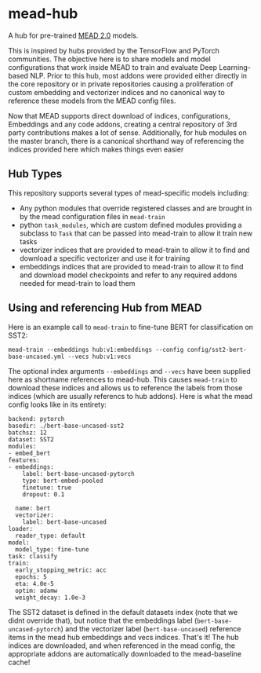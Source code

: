 # mead-hub
A hub for pre-trained [MEAD 2.0](https://github.com/dpressel/mead-baseline/tree/feature/v2) models.

This is inspired by hubs provided by the TensorFlow and PyTorch communities.  The objective here is to share models and model configurations that work inside MEAD to train and evaluate Deep Learning-based NLP.  Prior to this hub, most addons were provided either directly in the core repository or in private repositories causing a proliferation of custom embedding and vectorizer indices and no canonical way to reference these models from the MEAD config files.

Now that MEAD supports direct download of indices, configurations, Embeddings and any code addons, creating a central repository of 3rd party contributions makes a lot of sense.  Additionally, for hub modules on the master branch, there is a canonical shorthand way of referencing the indices provided here which makes things even easier

## Hub Types

This repository supports several types of mead-specific models including:
- Any python modules that override registered classes and are brought in by the mead configuration files in `mead-train`
- python `task_modules`, which are custom defined modules providing a subclass to `Task` that can be passed into mead-train to allow it train new tasks
- vectorizer indices that are provided to mead-train to allow it to find and download a specific vectorizer and use it for training
- embeddings indices that are provided to mead-train to allow it to find and download model checkpoints and refer to any required addons needed for mead-train to load them

## Using and referencing Hub from MEAD

Here is an example call to `mead-train` to fine-tune BERT for classification on SST2:

```
mead-train --embeddings hub:v1:embeddings --config config/sst2-bert-base-uncased.yml --vecs hub:v1:vecs
```

The optional index arguments `--embeddings` and `--vecs` have been supplied here as shortname references to mead-hub.  This causes `mead-train` to download these indices and allows us to reference the labels from those indices (which are usually referencs to hub addons).  Here is what the mead config looks like in its entirety:

```
backend: pytorch
basedir: ./bert-base-uncased-sst2
batchsz: 12
dataset: SST2
modules:
- embed_bert
features:
- embeddings:
    label: bert-base-uncased-pytorch
    type: bert-embed-pooled
    finetune: true
    dropout: 0.1

  name: bert
  vectorizer:
    label: bert-base-uncased
loader:
  reader_type: default
model:
  model_type: fine-tune
task: classify
train:
  early_stopping_metric: acc
  epochs: 5
  eta: 4.0e-5
  optim: adamw
  weight_decay: 1.0e-3

```

The SST2 dataset is defined in the default datasets index (note that we didnt override that), but notice that the embeddings label (`bert-base-uncased-pytorch`) and the vectorizer label (`bert-base-uncased`) reference items in the mead hub embeddings and vecs indices.  That's it!  The hub indices are downloaded, and when referenced in the mead config, the appropriate addons are automatically downloaded to the mead-baseline cache!


